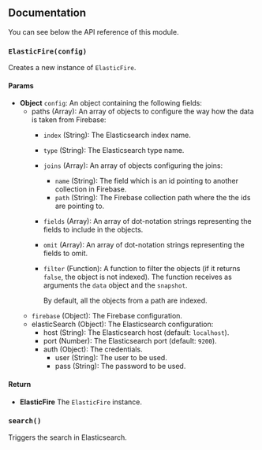 ## Documentation

You can see below the API reference of this module.

### `ElasticFire(config)`
Creates a new instance of `ElasticFire`.

#### Params

- **Object** `config`: An object containing the following fields:
   - paths (Array): An array of objects to configure the way how the
     data is taken from Firebase:
       - `index` (String): The Elasticsearch index name.
       - `type` (String): The Elasticsearch type name.
       - `joins` (Array): An array of objects configuring the joins:
           - `name` (String): The field which is an id pointing to
             another collection in Firebase.
           - `path` (String): The Firebase collection path where
             the the ids are pointing to.
       - `fields` (Array): An array of dot-notation strings
         representing the fields to include in the objects.
       - `omit` (Array): An array of dot-notation strings
         representing the fields to omit.
       - `filter` (Function): A function to filter the objects (if it
         returns `false`, the object is not indexed). The function
         receives as arguments the `data` object and the `snapshot`.

         By default, all the objects from a path are indexed.
   - `firebase` (Object): The Firebase configuration.
   - elasticSearch (Object): The Elasticsearch configuration:
       - host (String): The Elasticsearch host (default: `localhost`).
       - port (Number): The Elasticsearch port (default: `9200`).
       - auth (Object): The credentials.
          - user (String): The user to be used.
          - pass (String): The password to be used.

#### Return
- **ElasticFire** The `ElasticFire` instance.

### `search()`
Triggers the search in Elasticsearch.

